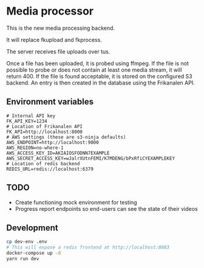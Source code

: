 # Media processor

This is the new media processing backend.

It will replace fkupload and fkprocess.

The server receives file uploads over tus.

Once a file has been uploaded, it is probed using ffmpeg.
If the file is not possible to probe or does not contain at least one media stream, it will return 400.
If the file is found acceptable, it is stored on the configured S3 backend.
An entry is then created in the database using the Frikanalen API.

## Environment variables

```dotenv
# Internal API key
FK_API_KEY=1234
# Location of Frikanalen API
FK_API=http://localhost:8000
# AWS settings (these are s3-ninja defaults)
AWS_ENDPOINT=http://localhost:9000
AWS_REGION=no-where-1
AWS_ACCESS_KEY_ID=AKIAIOSFODNN7EXAMPLE
AWS_SECRET_ACCESS_KEY=wJalrXUtnFEMI/K7MDENG/bPxRfiCYEXAMPLEKEY
# Location of redis backend
REDIS_URL=redis://localhost:6379
```

## TODO

* Create functioning mock environment for testing
* Progress report endpoints so end-users can see the state of their videos

## Development

```bash
cp dev-env .env
# This will expose a redis frontend at http://localhost:8083
docker-compose up -d
yarn run dev

```
